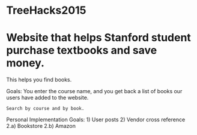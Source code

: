 # TreeHacks2015
# Website that helps Stanford student purchase textbooks and save money. 

This helps you find books. 

Goals: 
    You enter the course name, and you get back a list of books our users have added to the website. 

    Search by course and by book. 


Personal Implementation Goals: 
    1) User posts 
    2) Vendor cross reference 
        2.a) Bookstore 
        2.b) Amazon 